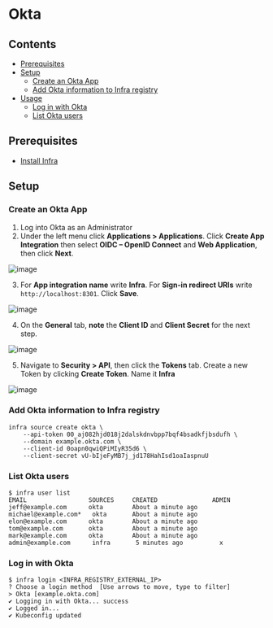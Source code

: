 # Okta

## Contents

* [Prerequisites](#prerequisites)
* [Setup](#setup)
    * [Create an Okta App](#create-an-okta-app)
    * [Add Okta information to Infra registry](#add-okta-information-to-infra-registry)
* [Usage](#usage)
    * [Log in with Okta](#log-in-with-okta)
    * [List Okta users](#list-okta-users)

## Prerequisites

* [Install Infra](../README.md#install)

## Setup

### Create an Okta App 

1. Log into Okta as an Administrator
2. Under the left menu click **Applications > Applications**. Click **Create App Integration** then select **OIDC – OpenID Connect** and **Web Application**, then click **Next**.

![image](https://user-images.githubusercontent.com/3325447/119013012-90ac2100-b964-11eb-9266-b5f3ab3b7392.png)

3. For **App integration name** write **Infra**. For **Sign-in redirect URIs** write `http://localhost:8301`. Click **Save**.

![image](https://user-images.githubusercontent.com/3325447/122437369-a57dd380-cf67-11eb-871b-3f1d2482c6c2.png)

4. On the **General** tab, **note** the **Client ID** and **Client Secret** for the next step.

![image](https://user-images.githubusercontent.com/3325447/122437934-2dfc7400-cf68-11eb-805f-745d0677bb89.png)

5. Navigate to **Security > API**, then click the **Tokens** tab. Create a new Token by clicking **Create Token**. Name it **Infra**

![image](https://user-images.githubusercontent.com/3325447/119014216-bc7bd680-b965-11eb-81db-24f53354291c.png)

### Add Okta information to Infra registry

```
infra source create okta \
    --api-token 00_aj082hjd018j2dalskdnvbpp7bqf4bsadkfjbsdufh \
    --domain example.okta.com \
    --client-id 0oapn0qwiQPiMIyR35d6 \
    --client-secret vU-bIjeFyMB7j_jd178HahIsd1oaIaspnuU
```

### List Okta users

```
$ infra user list
EMAIL              	  SOURCES	  CREATED               ADMIN
jeff@example.com  	  okta    	  About a minute ago
michael@example.com*   okta    	  About a minute ago
elon@example.com   	  okta    	  About a minute ago
tom@example.com    	  okta    	  About a minute ago
mark@example.com   	  okta    	  About a minute ago
admin@example.com      infra       5 minutes ago          x
```

### Log in with Okta

```
$ infra login <INFRA_REGISTRY_EXTERNAL_IP>
? Choose a login method  [Use arrows to move, type to filter]
> Okta [example.okta.com]
✔ Logging in with Okta... success
✔ Logged in...
✔ Kubeconfig updated
```

